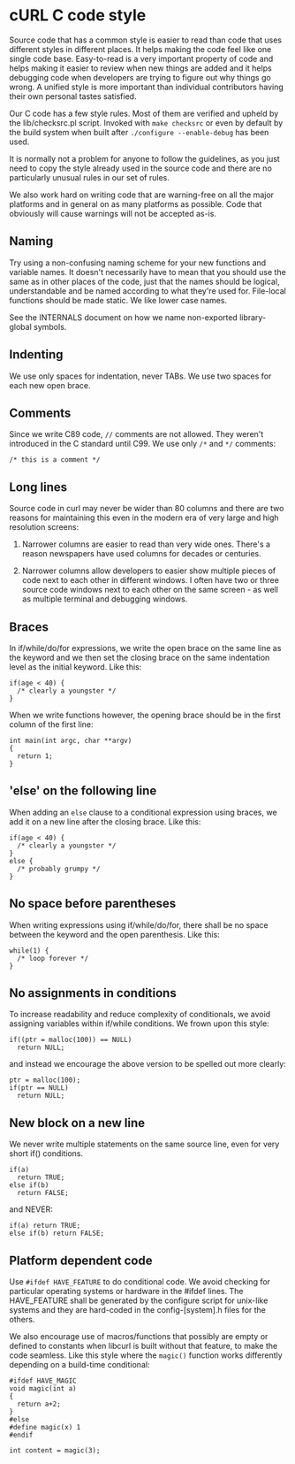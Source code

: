 # cURL C code style

Source code that has a common style is easier to read than code that uses
different styles in different places. It helps making the code feel like one
single code base. Easy-to-read is a very important property of code and helps
making it easier to review when new things are added and it helps debugging
code when developers are trying to figure out why things go wrong. A unified
style is more important than individual contributors having their own personal
tastes satisfied.

Our C code has a few style rules. Most of them are verified and upheld by the
lib/checksrc.pl script. Invoked with `make checksrc` or even by default by the
build system when built after `./configure --enable-debug` has been used.

It is normally not a problem for anyone to follow the guidelines, as you just
need to copy the style already used in the source code and there are no
particularly unusual rules in our set of rules.

We also work hard on writing code that are warning-free on all the major
platforms and in general on as many platforms as possible. Code that obviously
will cause warnings will not be accepted as-is.

## Naming

Try using a non-confusing naming scheme for your new functions and variable
names. It doesn't necessarily have to mean that you should use the same as in
other places of the code, just that the names should be logical,
understandable and be named according to what they're used for. File-local
functions should be made static. We like lower case names.

See the INTERNALS document on how we name non-exported library-global symbols.

## Indenting

We use only spaces for indentation, never TABs. We use two spaces for each new
open brace.

## Comments

Since we write C89 code, `//` comments are not allowed. They weren't
introduced in the C standard until C99. We use only `/*` and `*/` comments:

    /* this is a comment */

## Long lines

Source code in curl may never be wider than 80 columns and there are two
reasons for maintaining this even in the modern era of very large and high
resolution screens:

1. Narrower columns are easier to read than very wide ones. There's a reason
   newspapers have used columns for decades or centuries.

2. Narrower columns allow developers to easier show multiple pieces of code
   next to each other in different windows. I often have two or three source
   code windows next to each other on the same screen - as well as multiple
   terminal and debugging windows.

## Braces

In if/while/do/for expressions, we write the open brace on the same line as
the keyword and we then set the closing brace on the same indentation level as
the initial keyword. Like this:

    if(age < 40) {
      /* clearly a youngster */
    }

When we write functions however, the opening brace should be in the first
column of the first line:

    int main(int argc, char **argv)
    {
      return 1;
    }

## 'else' on the following line

When adding an `else` clause to a conditional expression using braces, we add
it on a new line after the closing brace. Like this:

    if(age < 40) {
      /* clearly a youngster */
    }
    else {
      /* probably grumpy */
    }

## No space before parentheses

When writing expressions using if/while/do/for, there shall be no space
between the keyword and the open parenthesis. Like this:

    while(1) {
      /* loop forever */
    }

## No assignments in conditions

To increase readability and reduce complexity of conditionals, we avoid
assigning variables within if/while conditions. We frown upon this style:

    if((ptr = malloc(100)) == NULL)
      return NULL;

and instead we encourage the above version to be spelled out more clearly:

    ptr = malloc(100);
    if(ptr == NULL)
      return NULL;

## New block on a new line

We never write multiple statements on the same source line, even for very
short if() conditions.

    if(a)
      return TRUE;
    else if(b)
      return FALSE;

and NEVER:

    if(a) return TRUE;
    else if(b) return FALSE;

## Platform dependent code

Use `#ifdef HAVE_FEATURE` to do conditional code. We avoid checking for
particular operating systems or hardware in the #ifdef lines. The HAVE_FEATURE
shall be generated by the configure script for unix-like systems and they are
hard-coded in the config-[system].h files for the others.

We also encourage use of macros/functions that possibly are empty or defined
to constants when libcurl is built without that feature, to make the code
seamless. Like this style where the `magic()` function works differently
depending on a build-time conditional:

    #ifdef HAVE_MAGIC
    void magic(int a)
    {
      return a+2;
    }
    #else
    #define magic(x) 1
    #endif

    int content = magic(3);
